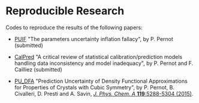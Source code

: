 # Reproducible Research
Codes to reproduce the results of the following papers:

* [PUIF](./PUIF) 
  "The parameters uncertainty inflation fallacy", by P. Pernot (submitted)
  
* [CalPred](./CalPred) 
  "A critical review of statistical calibration/prediction models handling data inconsistency and model  inadequacy", by P. Pernot and F. Cailliez (submitted)

* [PU_DFA](./PU_DFA)
  "Prediction Uncertainty of Density Functional Approximations for Properties of Crystals with Cubic Symmetry", 
  by P. Pernot, B. Civalleri, D. Presti and A. Savin, 
  [_J. Phys. Chem. A_ __119__:5288-5304 (2015)](http://dx.doi.org/10.1021/jp509980w).


